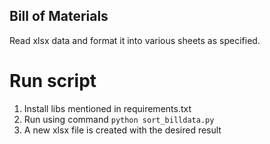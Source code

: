 ## Bill of Materials 

Read xlsx data and format it into various sheets as specified. 

# Run script 

1. Install libs mentioned in requirements.txt
2. Run using command `python sort_billdata.py`
3. A new xlsx file is created with the desired result 